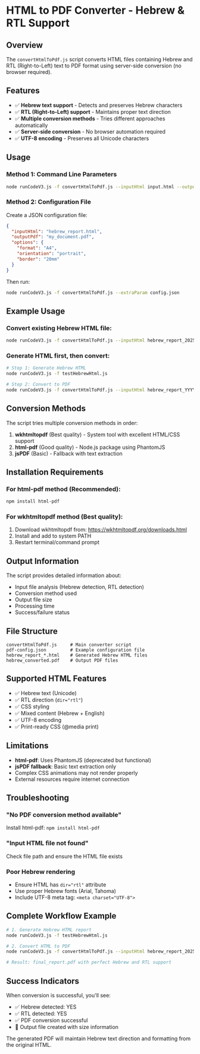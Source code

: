 # HTML to PDF Converter - Hebrew & RTL Support

## Overview
The `convertHtmlToPdf.js` script converts HTML files containing Hebrew and RTL (Right-to-Left) text to PDF format using server-side conversion (no browser required).

## Features
- ✅ **Hebrew text support** - Detects and preserves Hebrew characters
- ✅ **RTL (Right-to-Left) support** - Maintains proper text direction
- ✅ **Multiple conversion methods** - Tries different approaches automatically
- ✅ **Server-side conversion** - No browser automation required
- ✅ **UTF-8 encoding** - Preserves all Unicode characters

## Usage

### Method 1: Command Line Parameters
```bash
node runCodeV3.js -f convertHtmlToPdf.js --inputHtml input.html --outputPdf output.pdf
```

### Method 2: Configuration File
Create a JSON configuration file:
```json
{
  "inputHtml": "hebrew_report.html",
  "outputPdf": "my_document.pdf",
  "options": {
    "format": "A4",
    "orientation": "portrait",
    "border": "20mm"
  }
}
```

Then run:
```bash
node runCodeV3.js -f convertHtmlToPdf.js --extraParam config.json
```

## Example Usage

### Convert existing Hebrew HTML file:
```bash
node runCodeV3.js -f convertHtmlToPdf.js --inputHtml hebrew_report_20251023_121630.html --outputPdf my_output.pdf
```

### Generate HTML first, then convert:
```bash
# Step 1: Generate Hebrew HTML
node runCodeV3.js -f testHebrewHtml.js

# Step 2: Convert to PDF
node runCodeV3.js -f convertHtmlToPdf.js --inputHtml hebrew_report_YYYYMMDD_HHMMSS.html --outputPdf final_document.pdf
```

## Conversion Methods

The script tries multiple conversion methods in order:

1. **wkhtmltopdf** (Best quality) - System tool with excellent HTML/CSS support
2. **html-pdf** (Good quality) - Node.js package using PhantomJS
3. **jsPDF** (Basic) - Fallback with text extraction

## Installation Requirements

### For html-pdf method (Recommended):
```bash
npm install html-pdf
```

### For wkhtmltopdf method (Best quality):
1. Download wkhtmltopdf from: https://wkhtmltopdf.org/downloads.html
2. Install and add to system PATH
3. Restart terminal/command prompt

## Output Information

The script provides detailed information about:
- Input file analysis (Hebrew detection, RTL detection)
- Conversion method used
- Output file size
- Processing time
- Success/failure status

## File Structure

```
convertHtmlToPdf.js     # Main converter script
pdf-config.json         # Example configuration file
hebrew_report_*.html    # Generated Hebrew HTML files
hebrew_converted.pdf    # Output PDF files
```

## Supported HTML Features

- ✅ Hebrew text (Unicode)
- ✅ RTL direction (`dir="rtl"`)
- ✅ CSS styling
- ✅ Mixed content (Hebrew + English)
- ✅ UTF-8 encoding
- ✅ Print-ready CSS (@media print)

## Limitations

- **html-pdf**: Uses PhantomJS (deprecated but functional)
- **jsPDF fallback**: Basic text extraction only
- Complex CSS animations may not render properly
- External resources require internet connection

## Troubleshooting

### "No PDF conversion method available"
Install html-pdf: `npm install html-pdf`

### "Input HTML file not found"
Check file path and ensure the HTML file exists

### Poor Hebrew rendering
- Ensure HTML has `dir="rtl"` attribute
- Use proper Hebrew fonts (Arial, Tahoma)
- Include UTF-8 meta tag: `<meta charset="UTF-8">`

## Complete Workflow Example

```bash
# 1. Generate Hebrew HTML report
node runCodeV3.js -f testHebrewHtml.js

# 2. Convert HTML to PDF
node runCodeV3.js -f convertHtmlToPdf.js --inputHtml hebrew_report_20251023_121630.html --outputPdf final_report.pdf

# Result: final_report.pdf with perfect Hebrew and RTL support
```

## Success Indicators

When conversion is successful, you'll see:
- ✅ Hebrew detected: YES
- ✅ RTL detected: YES  
- ✅ PDF conversion successful
- 📁 Output file created with size information

The generated PDF will maintain Hebrew text direction and formatting from the original HTML.